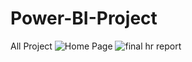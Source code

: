 # Power-BI-Project
All Project
![Home Page](https://github.com/user-attachments/assets/c4450723-a1e9-4d6f-8f7f-b77d44dd1a03)
![final hr report](https://github.com/user-attachments/assets/61a4fecb-a24d-4a90-a601-b23c7fd0899e)
